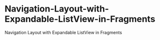 # Navigation-Layout-with-Expandable-ListView-in-Fragments
Navigation Layout with Expandable ListView in Fragments
